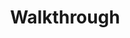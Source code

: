 ---
layout: tag-list
type: tag
title: Walkthrough
slug: Walkthrough
category: THM
sidebar: true
description: >
    Un tutorial destinado a mejorar la habilidad en particular y, a menudo, está diseñado para ayudar a completar una maquina por completo o elementos específicos
---